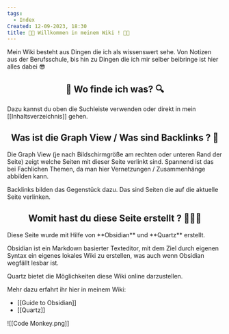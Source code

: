 ```yaml
---
tags:
  - Index
Created: 12-09-2023, 18:30
title: 👋🏻 Willkommen in meinem Wiki ! 👋🏻
---
```




Mein Wiki besteht aus Dingen die ich als wissenswert sehe. Von Notizen aus der Berufsschule, bis hin zu Dingen die ich mir selber beibringe ist hier alles dabei 😎

<h2 align="center"> 🔎 Wo finde ich was? 🔍</h2> 

Dazu kannst du oben die Suchleiste verwenden oder direkt in mein [[Inhaltsverzeichnis]] gehen.

<h2 align="center"> Was ist die Graph View / Was sind Backlinks ? 🤔 </h2>
Die Graph View (je nach Bildschirmgröße am rechten oder unteren Rand der Seite) zeigt welche Seiten mit dieser Seite verlinkt sind. Spannend ist das bei Fachlichen Themen, da man hier Vernetzungen / Zusammenhänge abbilden kann.

Backlinks bilden das Gegenstück dazu. Das sind Seiten die auf die aktuelle Seite verlinken.

<h2 align="center"> Womit hast du diese Seite erstellt ? 👨🏻‍💻</h2>
Diese Seite wurde mit Hilfe von **Obsidian** und **Quartz** erstellt.

Obsidian ist ein Markdown basierter Texteditor, mit dem Ziel durch eigenen Syntax ein eigenes lokales Wiki zu erstellen, was auch wenn Obsidian wegfällt lesbar ist. 

Quartz bietet die Möglichkeiten diese Wiki online darzustellen.

Mehr dazu erfahrt ihr hier in meinem Wiki:

- [[Guide to Obsidian]]
- [[Quartz]]


![[Code Monkey.png]]
